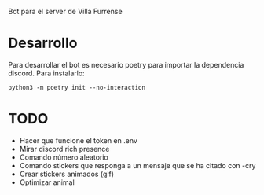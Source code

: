Bot para el server de Villa Furrense

# Desarrollo
Para desarrollar el bot es necesario poetry para importar la dependencia discord. Para instalarlo:
```
python3 -m poetry init --no-interaction
```

# TODO
- Hacer que funcione el token en .env
- Mirar discord rich presence
- Comando número aleatorio
- Comando stickers que responga a un mensaje que se ha citado con -cry
- Crear stickers animados (gif)
- Optimizar animal